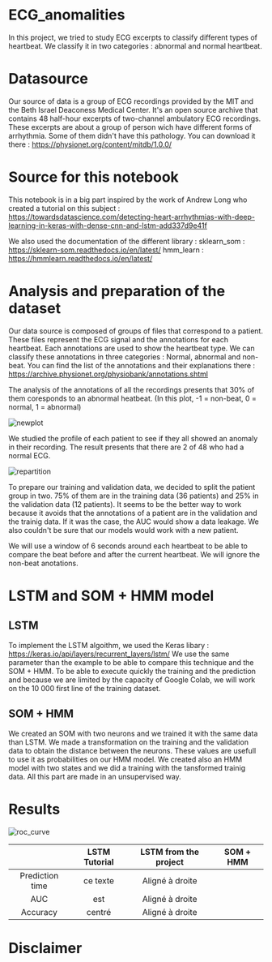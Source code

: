 # ECG_anomalities

In this project, we tried to study ECG excerpts to classify different types of heartbeat.
We classify it in two categories : abnormal and normal heartbeat.

# Datasource

Our source of data is a group of ECG recordings provided by the MIT and the Beth Israel Deaconess Medical Center.
It's an open source archive that contains 48 half-hour excerpts of two-channel ambulatory ECG recordings.
These excerpts are about a group of person wich have different forms of arrhythmia. Some of them didn't have this pathology.
You can download it there : https://physionet.org/content/mitdb/1.0.0/

# Source for this notebook

This notebook is in a big part inspired by the work of Andrew Long who created a tutorial on this subject : 
https://towardsdatascience.com/detecting-heart-arrhythmias-with-deep-learning-in-keras-with-dense-cnn-and-lstm-add337d9e41f

We also used the documentation of the different library : 
sklearn_som : https://sklearn-som.readthedocs.io/en/latest/
hmm_learn : https://hmmlearn.readthedocs.io/en/latest/

# Analysis and preparation of the dataset

Our data source is composed of groups of files that correspond to a patient. These files represent the ECG signal and the annotations for each heartbeat.
Each annotations are used to show the heartbeat type. We can classify these annotations in three categories : Normal, abnormal and non-beat. 
You can find the list of the annotations and their explanations there : https://archive.physionet.org/physiobank/annotations.shtml

The analysis of the annotations of all the recordings presents that 30% of them coresponds to an abnormal heatbeat.
(In this plot, -1 = non-beat, 0 = normal, 1 = abnormal)

![newplot](https://user-images.githubusercontent.com/82390655/220096063-83a3a71b-a551-4481-95cf-665d33529b3a.png)

We studied the profile of each patient to see if they all showed an anomaly in their recording.
The result presents that there are 2 of 48 who had a normal ECG.

![repartition](https://user-images.githubusercontent.com/82390655/220097892-c4af5657-6023-440e-aaa2-cce5e1b33f4f.png)

To prepare our training and validation data, we decided to split the patient group in two. 75% of them are in the training data (36 patients) and 25% in the validation data (12 patients). It seems to be the better way to work because it avoids that the annotations of a patient are in the validation and the trainig data. If it was the case, the AUC would show a data leakage. We also couldn't be sure that our models would work with a new patient.

We will use a window of 6 seconds around each heartbeat to be able to compare the beat before and after the current heartbeat. We will ignore the non-beat anotations.

# LSTM and SOM + HMM model

## LSTM

To implement the LSTM algoithm, we used the Keras libary : https://keras.io/api/layers/recurrent_layers/lstm/
We use the same parameter than the example to be able to compare this technique and the SOM + HMM.
To be able to execute quickly the training and the prediction and because we are limited by the capacity of Google Colab, we will work on the 10 000 first line of the training dataset.

## SOM + HMM

We created an SOM with two neurons and we trained it with the same data than LSTM. We made a transformation on the training and the validation data to obtain the distance between the neurons. These values are usefull to use it as probabilities on our HMM model.
We created also an HMM model with two states and we did a training with the tansformed trainig data. All this part are made in an unsupervised way. 

# Results

![roc_curve](https://user-images.githubusercontent.com/82390655/220125656-f5e73a69-cf63-4f8b-a88a-99eea736bd23.png)



|                 | LSTM Tutorial   | LSTM from the project | SOM + HMM       |
|:---------------:|:---------------:| :--------------------:|:---------------:|
| Prediction time |   ce texte      |  Aligné à droite      |                 |
| AUC             | est             |   Aligné à droite     |                 |
| Accuracy        | centré          |    Aligné à droite    |                 |




# Disclaimer
